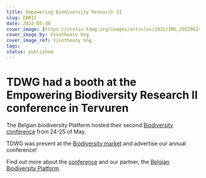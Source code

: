 ```yaml
---
title: Empowering Biodiversity Research II
slug: EBRII
date: 2022-05-30
cover_image: [https://static.tdwg.org/images/articles/2022/IMG_20220524_140053.jpg]
cover_image_by: Visotheary Ung
cover_image_ref: Visotheary Ung
tags: 
status: published
---
```

# TDWG had a booth at the Empowering Biodiversity Research II conference in Tervuren

The Belgian biodiversity Platform hosted their second [Biodiversity conference](https://www.biodiversity.be/4409) from 24-25 of May. 

TDWG was present at the [Biodiversity market](https://www.biodiversity.be/5149/) and advertise our annual conference!

Find out more about the [conference](https://www.biodiversity.be/4409) and our partner, the [Belgian Biodiversity Platform](https://www.biodiversity.be/).
